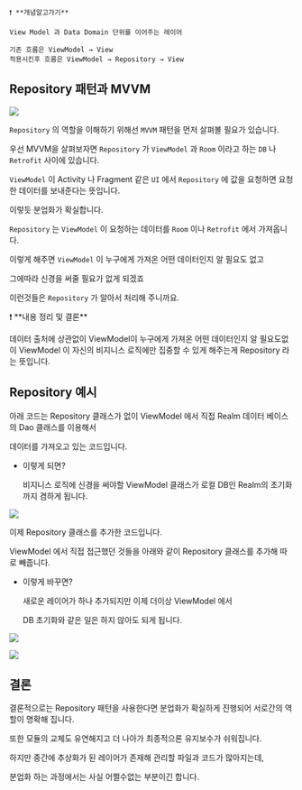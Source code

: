 ```

❗ **개념알고가기**

View Model 과 Data Domain 단위를 이어주는 레이어

기존 흐름은 ViewModel → View
적용시킨후 흐름은 ViewModel → Repository → View

```

## Repository 패턴과 MVVM

![](https://s3-us-west-2.amazonaws.com/secure.notion-static.com/497599ed-c7d6-4623-947f-6caabbdc3910/Untitled.png)

`Repository` 의 역할을 이해하기 위해선 `MVVM` 패턴을 먼저 살펴볼 필요가 있습니다.

우선 MVVM을 살펴보자면 `Repository` 가 `ViewModel` 과 `Room` 이라고 하는 `DB` 나 `Retrofit` 사이에 있습니다.

`ViewModel` 이 Activity 나 Fragment 같은 `UI` 에서 `Repository` 에 값을 요청하면 요청한 데이터를 보내준다는 뜻입니다.

이렇듯 분업화가 확실합니다.

 `Repository` 는 `ViewModel` 이 요청하는 데이터를 `Room` 이나 `Retrofit` 에서 가져옵니다.

이렇게 해주면 `ViewModel` 이 누구에게 가져온 어떤 데이터인지 알 필요도 없고 

그에따라 신경을 써줄 필요가 없게 되겠죠

이런것들은 `Repository` 가 알아서 처리해 주니까요.

<aside>
❗ **내용 정리 및 결론**

데이터 출처에 상관없이 ViewModel이 누구에게 가져온 어떤 데이터인지 알 필요도없이 
ViewModel 이 자신의 비지니스 로직에만 집중할 수 있게 해주는게 Repository 라는 뜻입니다.

</aside>

## Repository 예시

아래 코드는 Repository 클래스가 없이 ViewModel 에서 직접 Realm 데이터 베이스의 Dao 클래스를 이용해서

데이터를 가져오고 있는 코드입니다. 

- 이렇게 되면?
    
    비지니스 로직에 신경을 써야할 ViewModel 클래스가 
    로컬 DB인 Realm의 초기화까지 겸하게 됩니다.
    

![](https://s3-us-west-2.amazonaws.com/secure.notion-static.com/893c5236-3237-4112-9155-1b184dd4d67d/Untitled.png)

이제 Repository 클래스를 추가한 코드입니다. 

ViewModel 에서 직접 접근했던 것들을 아래와 같이 Repository 클래스를 추가해 따로 빼줍니다. 

- 이렇게 바꾸면?
    
    새로운 레이어가 하나 추가되지만 이제 더이상 ViewModel 에서 
    
    DB 초기화와 같은 일은 하지 않아도 되게 됩니다.
    

![](https://s3-us-west-2.amazonaws.com/secure.notion-static.com/d5cac67b-f34d-43b1-85e5-1cdfbc148bb7/Untitled.png)

![](https://s3-us-west-2.amazonaws.com/secure.notion-static.com/954722a4-b270-4d6d-8b5f-fbdd51c9ada2/Untitled.png)

## 결론

결론적으로는 Repository 패턴을 사용한다면 분업화가 확실하게 진행되어 서로간의 역할이 명확해 집니다.

또한 모듈의 교체도 유연해지고 더 나아가 최종적으론 유지보수가 쉬워집니다.

하지만 중간에 추상화가 된 레이어가 존재해 관리할 파일과 코드가 많아지는데, 

분업화 하는 과정에서는 사실 어쩔수없는 부분이긴 합니다.
